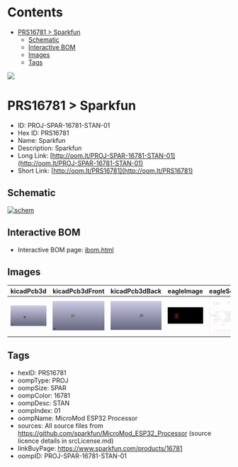 



Contents
========

* [PRS16781 > Sparkfun](#prs16781--sparkfun)
	* [Schematic](#schematic)
	* [Interactive BOM](#interactive-bom)
	* [Images](#images)
	* [Tags](#tags)
  
![][im]
# PRS16781 > Sparkfun

- ID: PROJ-SPAR-16781-STAN-01
- Hex ID: PRS16781
- Name: Sparkfun
- Description: Sparkfun
- Long Link: [http://oom.lt/PROJ-SPAR-16781-STAN-01](http://oom.lt/PROJ-SPAR-16781-STAN-01)
- Short Link: [http://oom.lt/PRS16781](http://oom.lt/PRS16781)

## Schematic
  
[![schem](eagleSchemImage.png)](eagleSchemImage.png)
## Interactive BOM

- Interactive BOM page: [ibom.html](https://htmlpreview.github.io/?https://github.com/oomlout/oomlout_OOMP_projects/blob/main/PROJ-SPAR-16781-STAN-01/kicad/bom/ibom.html)

## Images
  
  

|kicadPcb3d|kicadPcb3dFront|kicadPcb3dBack|eagleImage|eagleSchemImage|
| :---: | :---: | :---: | :---: | :---: |
|[![kicadPcb3d](kicadPcb3d_140.png)](kicadPcb3d.png)|[![kicadPcb3dFront](kicadPcb3dFront_140.png)](kicadPcb3dFront.png)|[![kicadPcb3dBack](kicadPcb3dBack_140.png)](kicadPcb3dBack.png)|[![eagleImage](eagleImage_140.png)](eagleImage.png)|[![eagleSchemImage](eagleSchemImage_140.png)](eagleSchemImage.png)|

## Tags

- hexID: PRS16781
- oompType: PROJ
- oompSize: SPAR
- oompColor: 16781
- oompDesc: STAN
- oompIndex: 01
- oompName: MicroMod ESP32 Processor
- sources: All source files from https://github.com/sparkfun/MicroMod_ESP32_Processor (source licence details in srcLicense.md)
- linkBuyPage: https://www.sparkfun.com/products/16781
- oompID: PROJ-SPAR-16781-STAN-01



[im]: kicadPcb3d_450.png
